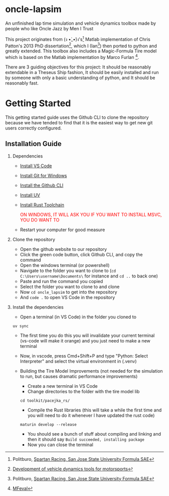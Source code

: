 # oncle-lapsim
An unfinished lap time simulation and vehicle dynamics toolbox made by people who like Oncle Jazz by Men I Trust

This project originates from (ง •̀_•́)ง's[^1] Matlab implementation of Chris Patton's 2013 PhD dissertation[^2], which I (Ian[^1]) then ported to python and greatly extended. This toolbox also includes a Magic-Formula Tire model which is based on the Matlab implementation by Marco Furlan [^3].

There are 3 guiding objectives for this project: It should be reasonably extendable in a Theseus Ship fashion, It should be easily installed and run by someone with only a basic understanding of python, and It should be reasonably fast.

[^1]: Politburo, [Spartan Racing, San Jose State University Formula SAE](https://www.sjsuformulasae.com)

[^2]: [Development of vehicle dynamics tools for motorsports](https://ir.library.oregonstate.edu/concern/graduate_thesis_or_dissertations/tx31qm51z)

[^3]: [MFeval](https://mfeval.wordpress.com)

# Getting Started
This getting started guide uses the Github CLI to clone the repository because we have tended to find that it is the easiest way to get new git users correctly configured.

## Installation Guide
1. Dependencies
    - [Install VS Code](https://code.visualstudio.com/download)
    - [Install Git for Windows](https://git-scm.com/downloads)
    - [Install the Github CLI](https://cli.github.com/)
    - [Install UV](https://docs.astral.sh/uv/getting-started/installation/)
    - [Install Rust Toolchain](https://www.rust-lang.org/tools/install) 

        <span style="color:red">ON WINDOWS, IT WILL ASK YOU IF YOU WANT TO INSTALL MSVC, YOU DO WANT TO</span>
    - Restart your computer for good measure
2. Clone the repository
    - Open the github website to our repository
    - Click the green code button, click Github CLI, and copy the command
    - Open the windows terminal (or powershell)
    - Navigate to the folder you want to clone to (`cd C:\Users\username\Documents\` for instance and `cd ..` to back one)
    - Paste and run the command you copied
    - Select the folder you want to clone to and clone
    - Now `cd oncle_lapsim` to get into the repository
    - And `code .` to open VS Code in the repository
3. Install the dependencies
    - Open a terminal (in VS Code) in the folder you cloned to

    ```shell
    uv sync
    ```
    - The first time you do this you will invalidate your current terminal (vs-code will make it orange) and you just need to make a new terminal

    - Now, in vscode, press Cmd+Shift+P and type "Python: Select Interpreter" and select the virtual environment in (.venv)

    - Building the Tire Model Improvements (not needed for the simulation to run, but causes dramatic performance improvements)
        - Create a new terminal in VS Code
        - Change directories to the folder with the tire model lib

        ```shell
        cd toolkit/pacejka_rs/
        ```
        - Compile the Rust libraries (this will take a while the first time and you will need to do it whenever I have updated the rust code)

        ```shell
        maturin develop --release
        ```
        - You should see a bunch of stuff about compiling and linking and then it should say `Build succeeded, installing package`
        - Now you can close the terminal